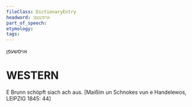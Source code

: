 ```yaml
---
fileClass: DictionaryEntry
headword: אויסשעפּן
part_of_speech: 
etymology: 
tags: 
---
```

אויסשעפּן

WESTERN
========

E Brunn schöpft siach ach aus.
[Maißim un Schnokes vun e Handelewos, LEIPZIG 1845: 44]